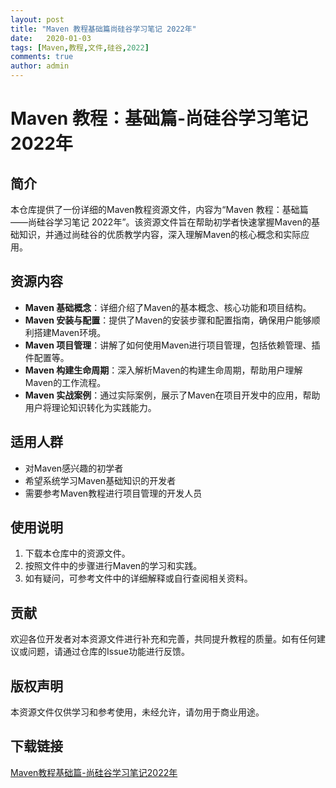```yaml
---
layout: post
title: "Maven 教程基础篇尚硅谷学习笔记 2022年"
date:   2020-01-03
tags: [Maven,教程,文件,硅谷,2022]
comments: true
author: admin
---
```

# Maven 教程：基础篇-尚硅谷学习笔记 2022年

## 简介

本仓库提供了一份详细的Maven教程资源文件，内容为“Maven 教程：基础篇——尚硅谷学习笔记 2022年”。该资源文件旨在帮助初学者快速掌握Maven的基础知识，并通过尚硅谷的优质教学内容，深入理解Maven的核心概念和实际应用。

## 资源内容

- **Maven 基础概念**：详细介绍了Maven的基本概念、核心功能和项目结构。
- **Maven 安装与配置**：提供了Maven的安装步骤和配置指南，确保用户能够顺利搭建Maven环境。
- **Maven 项目管理**：讲解了如何使用Maven进行项目管理，包括依赖管理、插件配置等。
- **Maven 构建生命周期**：深入解析Maven的构建生命周期，帮助用户理解Maven的工作流程。
- **Maven 实战案例**：通过实际案例，展示了Maven在项目开发中的应用，帮助用户将理论知识转化为实践能力。

## 适用人群

- 对Maven感兴趣的初学者
- 希望系统学习Maven基础知识的开发者
- 需要参考Maven教程进行项目管理的开发人员

## 使用说明

1. 下载本仓库中的资源文件。
2. 按照文件中的步骤进行Maven的学习和实践。
3. 如有疑问，可参考文件中的详细解释或自行查阅相关资料。

## 贡献

欢迎各位开发者对本资源文件进行补充和完善，共同提升教程的质量。如有任何建议或问题，请通过仓库的Issue功能进行反馈。

## 版权声明

本资源文件仅供学习和参考使用，未经允许，请勿用于商业用途。

## 下载链接

[Maven教程基础篇-尚硅谷学习笔记2022年](https://pan.quark.cn/s/cc032090e4f2)